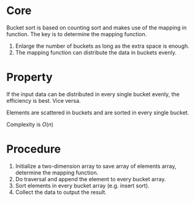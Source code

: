 # Core

Bucket sort is based on counting sort and makes use of the mapping in function. The key is to determine the mapping function.

1. Enlarge the number of buckets as long as the extra space is enough.
2. The mapping function can distribute the data in buckets evenly.

# Property

If the input data can be distributed in every single bucket evenly, the efficiency is best. Vice versa.

Elements are scattered in buckets and are sorted in every single bucket.

Complexity is $O(n)$

# Procedure

1. Initialize a two-dimension array to save array of elements array, determine the mapping function.
2. Do traversal and append the element to every bucket array.
3. Sort elements in every bucket array (e.g. insert sort).
4. Collect the data to output the result.